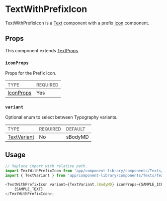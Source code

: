# TextWithPrefixIcon

TextWithPrefixIcon is a [Text](../Text/Text.tsx) component with a prefix [Icon](../../Icon/Icon.tsx) component.

## Props

This component extends [TextProps](../Text/Text.types.ts#L33).

### `iconProps`

Props for the Prefix Icon.

| <span style="color:gray;font-size:14px">TYPE</span> | <span style="color:gray;font-size:14px">REQUIRED</span> |
| :-------------------------------------------------- | :------------------------------------------------------ |
| [IconProps](../../Icon/Icon.types.ts#L21)                                              | Yes                                                     |

### `variant`

Optional enum to select between Typography variants.

| <span style="color:gray;font-size:14px">TYPE</span> | <span style="color:gray;font-size:14px">REQUIRED</span> | <span style="color:gray;font-size:14px">DEFAULT</span> |
| :-------------------------------------------------- | :------------------------------------------------------ | :----------------------------------------------------- |
| [TextVariant](./Text.types.ts#L6)                   | No                                                      | sBodyMD                                                |

## Usage

```javascript
// Replace import with relative path.
import TextWithPrefixIcon from 'app/component-library/components/Texts/TextWithPrefixIcon';
import { TextVariant } from 'app/component-library/components/Texts/Text';

<TextWithPrefixIcon variant={TextVariant.lBodyMD} iconProps={SAMPLE_ICON_PROPS}>
    {SAMPLE_TEXT}
</TextWithPrefixIcon>;
```
